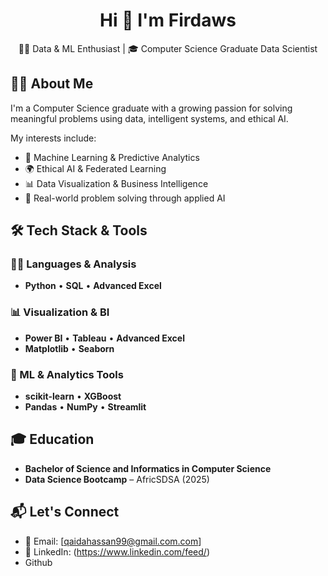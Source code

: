 <h1 align="center">Hi 👋 I'm Firdaws </h1>
<p align="center">
  👩‍💻 Data & ML Enthusiast | 🎓 Computer Science Graduate   Data Scientist
</p>

## 👩‍💻 About Me

I'm a Computer Science graduate with a growing passion for solving meaningful problems using data, intelligent systems, and ethical AI.

My interests include:

- 🧠 Machine Learning & Predictive Analytics  
- 🌍 Ethical AI & Federated Learning  
- 📊 Data Visualization & Business Intelligence  
- 🧪 Real-world problem solving through applied AI  



## 🛠️ Tech Stack & Tools

### 🧑‍💻 Languages & Analysis  
- **Python** • **SQL** • **Advanced Excel**

### 📊 Visualization & BI  
- **Power BI** • **Tableau** • **Advanced Excel**  
- **Matplotlib** • **Seaborn**

### 🤖 ML & Analytics Tools  
- **scikit-learn** • **XGBoost**  
- **Pandas** • **NumPy** • **Streamlit**


## 🎓 Education

- **Bachelor of Science and Informatics in Computer Science**  
- **Data Science Bootcamp** – AfricSDSA (2025)


## 📬 Let's Connect

- 📧 Email: [qaidahassan99@gmail.com.com]
- 💼 LinkedIn: (https://www.linkedin.com/feed/)
- Github

